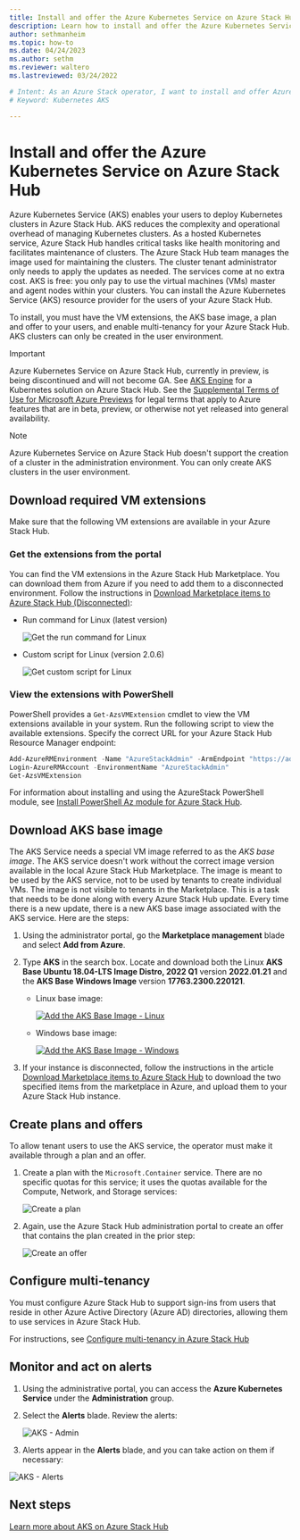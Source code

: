 ```yaml
---
title: Install and offer the Azure Kubernetes Service on Azure Stack Hub
description: Learn how to install and offer the Azure Kubernetes Service on Azure Stack Hub.
author: sethmanheim
ms.topic: how-to
ms.date: 04/24/2023
ms.author: sethm
ms.reviewer: waltero
ms.lastreviewed: 03/24/2022

# Intent: As an Azure Stack operator, I want to install and offer Azure Kubernetes Service on Azure Stack Hub so my supported user can offer containerized solutions.
# Keyword: Kubernetes AKS

---
```


# Install and offer the Azure Kubernetes Service on Azure Stack Hub

Azure Kubernetes Service (AKS) enables your users to deploy Kubernetes clusters in Azure Stack Hub. AKS reduces the complexity and operational overhead of managing Kubernetes clusters. As a hosted Kubernetes service, Azure Stack Hub handles critical tasks like health monitoring and facilitates maintenance of clusters. The Azure Stack Hub team manages the image used for maintaining the clusters. The cluster tenant administrator only needs to apply the updates as needed. The services come at no extra cost. AKS is free: you only pay to use the virtual machines (VMs) master and agent nodes within your clusters. You can install the Azure Kubernetes Service (AKS) resource provider for the users of your Azure Stack Hub.

To install, you must have the VM extensions, the AKS base image, a plan and offer to your users, and enable multi-tenancy for your Azure Stack Hub. AKS clusters can only be created in the user environment.

> [!IMPORTANT]  
> Azure Kubernetes Service on Azure Stack Hub, currently in preview, is being discontinued and will not become GA. See [AKS Engine](../user/azure-stack-kubernetes-aks-engine-overview.md) for a Kubernetes solution on Azure Stack Hub. 
> See the [Supplemental Terms of Use for Microsoft Azure Previews](https://azure.microsoft.com/support/legal/preview-supplemental-terms/) for legal terms that apply to Azure features that are in beta, preview, or otherwise not yet released into general availability.

> [!NOTE]  
> Azure Kubernetes Service on Azure Stack Hub doesn't support the creation of a cluster in the administration environment. You can only create AKS clusters in the user environment.

## Download required VM extensions

Make sure that the following VM extensions are available in your Azure Stack Hub.

### Get the extensions from the portal

You can find the VM extensions in the Azure Stack Hub Marketplace. You can download them from Azure if you need to add them to a disconnected environment. Follow the instructions in [Download Marketplace items to Azure Stack Hub (Disconnected)](azure-stack-download-azure-marketplace-item.md?&tabs=az1%2Caz2&pivots=state-disconnected):

- Run command for Linux (latest version)

    ![Get the run command for Linux](media/aks-add-on/get-run-command-for-linux.png)

- Custom script for Linux (version 2.0.6)

    ![Get custom script for Linux](media/aks-add-on/get-custom-script-for-linux.png)

### View the extensions with PowerShell

PowerShell provides a `Get-AzsVMExtension` cmdlet to view the VM extensions available in your system. Run the following script to view the available extensions. Specify the correct URL for your Azure Stack Hub Resource Manager endpoint:

```powershell  
Add-AzureRMEnvironment -Name "AzureStackAdmin" -ArmEndpoint "https://adminmanagement.<location>.<yourdomainname>/"
Login-AzureRMAccount -EnvironmentName "AzureStackAdmin"
Get-AzsVMExtension
```

For information about installing and using the AzureStack PowerShell module, see [Install PowerShell Az module for Azure Stack Hub](powershell-install-az-module.md).

## Download AKS base image

The AKS Service needs a special VM image referred to as the *AKS base image*. The AKS service doesn't work without the correct image version available in the local Azure Stack Hub Marketplace. The image is meant to be used by the AKS service, not to be used by tenants to create individual VMs. The image is not visible to tenants in the Marketplace. This is a task that needs to be done along with every Azure Stack Hub update. Every time there is a new update, there is a new AKS base image associated with the AKS service. Here are the steps:

1. Using the administrator portal, go the **Marketplace management** blade and select **Add from Azure**.
1. Type **AKS** in the search box. Locate and download both the Linux **AKS Base Ubuntu 18.04-LTS Image Distro, 2022 Q1** version **2022.01.21** and the **AKS Base Windows Image** version **17763.2300.220121**.

    - Linux base image:

        [![Add the AKS Base Image - Linux](media/aks-add-on/aks-base-image-linux.png)](media/aks-add-on/aks-base-image-linux.png#lightbox)

    - Windows base image:

        [![Add the AKS Base Image - Windows](media/aks-add-on/aks-base-image-windows.png)](media/aks-add-on/aks-base-image-windows.png#lightbox)

1. If your instance is disconnected, follow the instructions in the article [Download Marketplace items to Azure Stack Hub](azure-stack-download-azure-marketplace-item.md) to download the two specified items from the marketplace in Azure, and upload them to your Azure Stack Hub instance.

## Create plans and offers

To allow tenant users to use the AKS service, the operator must make it available through a plan and an offer.

1. Create a plan with the `Microsoft.Container` service. There are no specific quotas for this service; it uses the quotas available for the Compute, Network, and Storage services:

    ![Create a plan](media/aks-add-on/aks-create-a-plan.png)

1. Again, use the Azure Stack Hub administration portal to create an offer that contains the plan created in the prior step:

    ![Create an offer](media/aks-add-on/aks-create-an-offer.png)

## Configure multi-tenancy

You must configure Azure Stack Hub to support sign-ins from users that reside in other Azure Active Directory (Azure AD) directories, allowing them to use services in Azure Stack Hub.

For instructions, see [Configure multi-tenancy in Azure Stack Hub](/azure-stack/operator/enable-multitenancy?view=azs-2206&pivots=management-tool-portal)

## Monitor and act on alerts

1. Using the administrative portal, you can access the **Azure Kubernetes Service** under the **Administration** group.
1. Select the **Alerts** blade. Review the alerts:

    ![AKS - Admin](media/aks-add-on/aks-admin.png)

1. Alerts appear in the **Alerts** blade, and you can take action on them if necessary:

![AKS - Alerts](media/aks-add-on/aks-alerts.png)

## Next steps

[Learn more about AKS on Azure Stack Hub](../user/aks-overview.md)
